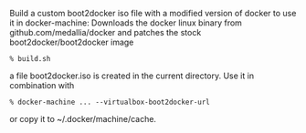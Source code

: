 Build a custom boot2docker iso file with a modified version of docker to use it in docker-machine:
Downloads the docker linux binary from github.com/medallia/docker and patches the stock boot2docker/boot2docker image

	% build.sh

a file boot2docker.iso is created in the current directory. Use it in combination with 

	% docker-machine ... --virtualbox-boot2docker-url

or copy it to ~/.docker/machine/cache.




